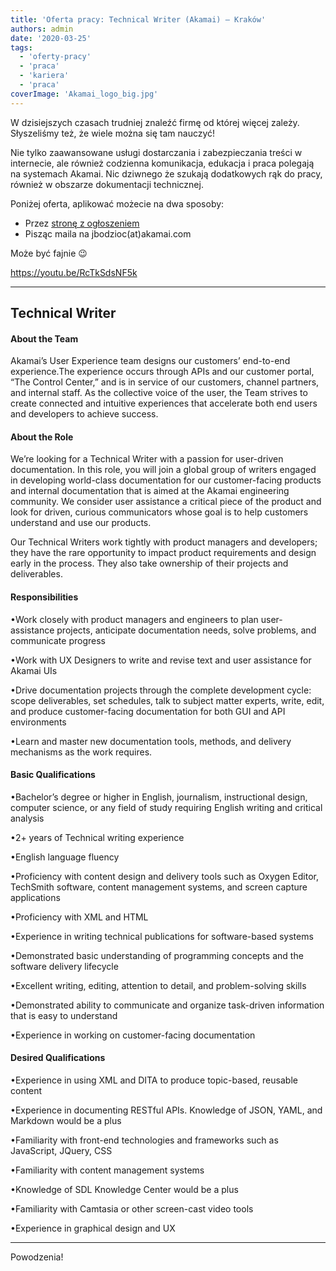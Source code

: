 ```yaml
---
title: 'Oferta pracy: Technical Writer (Akamai) – Kraków'
authors: admin
date: '2020-03-25'
tags:
  - 'oferty-pracy'
  - 'praca'
  - 'kariera'
  - 'praca'
coverImage: 'Akamai_logo_big.jpg'
---
```


W dzisiejszych czasach trudniej znaleźć firmę od której więcej zależy.
Słyszeliśmy też, że wiele można się tam nauczyć!

<!--truncate-->

Nie tylko zaawansowane usługi dostarczania i zabezpieczania treści w internecie,
ale również codzienna komunikacja, edukacja i praca polegają na systemach
Akamai. Nic dziwnego że szukają dodatkowych rąk do pracy, również w obszarze
dokumentacji technicznej.

Poniżej oferta, aplikować możecie na dwa sposoby:

- Przez
  [stronę z ogłoszeniem](https://akamaicareers.inflightcloud.com/app/ui/jobdetails/aka_ext/020637)
- Pisząc maila na jbodzioc(at)akamai.com

Może być fajnie 😉

https://youtu.be/RcTkSdsNF5k

---

## Technical Writer

#### **About the Team** 

Akamai’s User Experience team designs our customers’ end-to-end experience.The
experience occurs through APIs and our customer portal, “The Control Center,”
and is in service of our customers, channel partners, and internal staff. As the
collective voice of the user, the Team strives to create connected and intuitive
experiences that accelerate both end users and developers to achieve success.

#### **About the Role** 

We’re looking for a Technical Writer with a passion for user-driven
documentation. In this role, you will join a global group of writers engaged in
developing world-class documentation for our customer-facing products and
internal documentation that is aimed at the Akamai engineering community. We
consider user assistance a critical piece of the product and look for driven,
curious communicators whose goal is to help customers understand and use our
products.

Our Technical Writers work tightly with product managers and developers; they
have the rare opportunity to impact product requirements and design early in the
process. They also take ownership of their projects and deliverables.

#### **Responsibilities**

•Work closely with product managers and engineers to plan user-assistance
projects, anticipate documentation needs, solve problems, and communicate
progress

•Work with UX Designers to write and revise text and user assistance for Akamai
UIs

•Drive documentation projects through the complete development cycle: scope
deliverables, set schedules, talk to subject matter experts, write, edit, and
produce customer-facing documentation for both GUI and API environments

•Learn and master new documentation tools, methods, and delivery mechanisms as
the work requires.

#### **Basic Qualifications**

•Bachelor’s degree or higher in English, journalism, instructional design,
computer science, or any field of study requiring English writing and critical
analysis

•2+ years of Technical writing experience

•English language fluency

•Proficiency with content design and delivery tools such as Oxygen Editor,
TechSmith software, content management systems, and screen capture applications

•Proficiency with XML and HTML

•Experience in writing technical publications for software-based systems

•Demonstrated basic understanding of programming concepts and the software
delivery lifecycle

•Excellent writing, editing, attention to detail, and problem-solving skills

•Demonstrated ability to communicate and organize task-driven information that
is easy to understand

•Experience in working on customer-facing documentation

#### **Desired Qualifications** 

•Experience in using XML and DITA to produce topic-based, reusable content

•Experience in documenting RESTful APIs. Knowledge of JSON, YAML, and Markdown
would be a plus

•Familiarity with front-end technologies and frameworks such as JavaScript,
JQuery, CSS

•Familiarity with content management systems

•Knowledge of SDL Knowledge Center would be a plus

•Familiarity with Camtasia or other screen-cast video tools

•Experience in graphical design and UX

---

Powodzenia!
